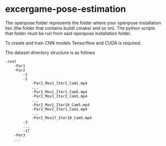 # excergame-pose-estimation

The openpose folder represents the folder where your openpose installation lies 
(the folder that contains build/ cmake/ and so on). The python scripts that folder 
must be run from said openpose installation folder.

To create and train CNN models Tensorflow and CUDA is required. 

The dataset directory structure is as follows

```
-root
    -Par1
    -Par2
        -1
        -2
            -Par2_Mov1_Iter1_Cam1.mp4
            ...
            -Par2_Mov1_Iter1_Cam5.mp4
            -Par2_Mov1_Iter2_Cam1.mp4
            ...
            -Par2_Mov1_Iter10_Cam5.mp4
            -Par2_Mov2_Iter1_Cam1.mp4
            ...
            -Par2_Mov17_Iter10_Cam5.mp4
        -3
        ...
        -17
    -Par3
    ...
```